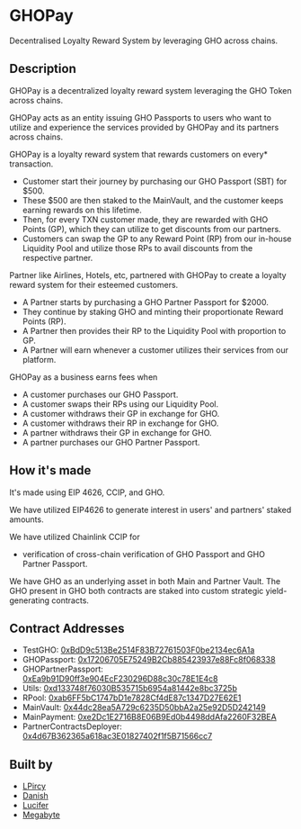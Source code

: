 # GHOPay

Decentralised Loyalty Reward System by leveraging GHO across chains.

## Description

GHOPay is a decentralized loyalty reward system leveraging the GHO Token across chains.

GHOPay acts as an entity issuing GHO Passports to users who want to utilize and experience the services provided by GHOPay and its partners across chains.

GHOPay is a loyalty reward system that rewards customers on every* transaction.
- Customer start their journey by purchasing our GHO Passport (SBT) for $500.
- These $500 are then staked to the MainVault, and the customer keeps earning rewards on this lifetime.
- Then, for every TXN customer made, they are rewarded with GHO Points (GP), which they can utilize to get discounts from our partners.
- Customers can swap the GP to any Reward Point (RP) from our in-house Liquidity Pool and utilize those RPs to avail discounts from the respective partner.

Partner like Airlines, Hotels, etc, partnered with GHOPay to create a loyalty reward system for their esteemed customers. 
- A Partner starts by purchasing a GHO Partner Passport for $2000.
- They continue by staking GHO and minting their proportionate Reward Points (RP).
- A Partner then provides their RP to the Liquidity Pool with proportion to GP.
- A Partner will earn whenever a customer utilizes their services from our platform.

GHOPay as a business earns fees when
- A customer purchases our GHO Passport.
- A customer swaps their RPs using our Liquidity Pool.
- A customer withdraws their GP in exchange for GHO.
- A customer withdraws their RP in exchange for GHO.
- A partner withdraws their GP in exchange for GHO.
- A partner purchases our GHO Partner Passport.

## How it's made

It's made using EIP 4626, CCIP, and GHO.

We have utilized EIP4626 to generate interest in users' and partners' staked amounts. 

We have utilized Chainlink CCIP for 
- verification of cross-chain verification of GHO Passport and GHO Partner Passport.

We have GHO as an underlying asset in both Main and Partner Vault. The GHO present in GHO both contracts are staked into custom strategic yield-generating contracts.

## Contract Addresses 

- TestGHO: [0xBdD9c513Be2514F83B72761503F0be2134ec6A1a](https://sepolia.etherscan.io/address/0xbdd9c513be2514f83b72761503f0be2134ec6a1a)
- GHOPassport: [0x17206705E75249B2Cb885423937e88Fc8f068338](https://sepolia.etherscan.io/address/0x17206705E75249B2Cb885423937e88Fc8f068338)
- GHOPartnerPassport: [0xEa9b91D90ff3e904EcF230296D88c30c78E1E4c8](https://sepolia.etherscan.io/address/0xEa9b91D90ff3e904EcF230296D88c30c78E1E4c8)
- Utils: [0xd133748f76030B535715b6954a81442e8bc3725b](https://sepolia.etherscan.io/address/0xd133748f76030B535715b6954a81442e8bc3725b)
- RPool: [0xab6FF5bC1747bD1e7828Cf4dE87c1347D27E62E1](https://sepolia.etherscan.io/address/0xab6FF5bC1747bD1e7828Cf4dE87c1347D27E62E1)
- MainVault: [0x44dc28ea5A729c6235D50bbA2a25e92D5D242149](https://sepolia.etherscan.io/address/0x44dc28ea5A729c6235D50bbA2a25e92D5D242149)
- MainPayment: [0xe2Dc1E2716B8E06B9Ed0b4498ddAfa2260F32BEA](https://sepolia.etherscan.io/address/0xe2Dc1E2716B8E06B9Ed0b4498ddAfa2260F32BEA)
- PartnerContractsDeployer: [0x4d67B362365a618ac3E01827402f1f5B71566cc7](https://sepolia.etherscan.io/address/0x4d67B362365a618ac3E01827402f1f5B71566cc7)

## Built by 

- [LPircy](https://x.com/0xLPircy)
- [Danish](https://x.com/danisharora099)
- [Lucifer](https://x.com/Lucifer0x17)
- [Megabyte](https://x.com/megabyte0x)